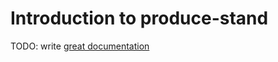# Introduction to produce-stand

TODO: write [great documentation](http://jacobian.org/writing/what-to-write/)
